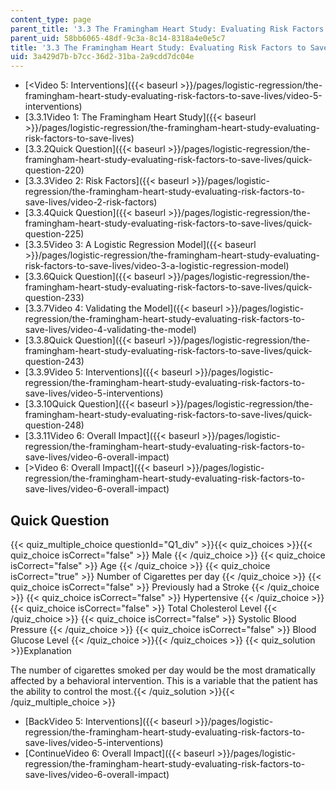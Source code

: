 ```yaml
---
content_type: page
parent_title: '3.3 The Framingham Heart Study: Evaluating Risk Factors to Save Lives '
parent_uid: 58bb6065-48df-9c3a-8c14-8318a4e0e5c7
title: '3.3 The Framingham Heart Study: Evaluating Risk Factors to Save Lives '
uid: 3a429d7b-b7cc-36d2-31ba-2a9cdd7dc04e
---
```


*   [<Video 5: Interventions]({{< baseurl >}}/pages/logistic-regression/the-framingham-heart-study-evaluating-risk-factors-to-save-lives/video-5-interventions)
*   [3.3.1Video 1: The Framingham Heart Study]({{< baseurl >}}/pages/logistic-regression/the-framingham-heart-study-evaluating-risk-factors-to-save-lives)
*   [3.3.2Quick Question]({{< baseurl >}}/pages/logistic-regression/the-framingham-heart-study-evaluating-risk-factors-to-save-lives/quick-question-220)
*   [3.3.3Video 2: Risk Factors]({{< baseurl >}}/pages/logistic-regression/the-framingham-heart-study-evaluating-risk-factors-to-save-lives/video-2-risk-factors)
*   [3.3.4Quick Question]({{< baseurl >}}/pages/logistic-regression/the-framingham-heart-study-evaluating-risk-factors-to-save-lives/quick-question-225)
*   [3.3.5Video 3: A Logistic Regression Model]({{< baseurl >}}/pages/logistic-regression/the-framingham-heart-study-evaluating-risk-factors-to-save-lives/video-3-a-logistic-regression-model)
*   [3.3.6Quick Question]({{< baseurl >}}/pages/logistic-regression/the-framingham-heart-study-evaluating-risk-factors-to-save-lives/quick-question-233)
*   [3.3.7Video 4: Validating the Model]({{< baseurl >}}/pages/logistic-regression/the-framingham-heart-study-evaluating-risk-factors-to-save-lives/video-4-validating-the-model)
*   [3.3.8Quick Question]({{< baseurl >}}/pages/logistic-regression/the-framingham-heart-study-evaluating-risk-factors-to-save-lives/quick-question-243)
*   [3.3.9Video 5: Interventions]({{< baseurl >}}/pages/logistic-regression/the-framingham-heart-study-evaluating-risk-factors-to-save-lives/video-5-interventions)
*   [3.3.10Quick Question]({{< baseurl >}}/pages/logistic-regression/the-framingham-heart-study-evaluating-risk-factors-to-save-lives/quick-question-248)
*   [3.3.11Video 6: Overall Impact]({{< baseurl >}}/pages/logistic-regression/the-framingham-heart-study-evaluating-risk-factors-to-save-lives/video-6-overall-impact)
*   [\>Video 6: Overall Impact]({{< baseurl >}}/pages/logistic-regression/the-framingham-heart-study-evaluating-risk-factors-to-save-lives/video-6-overall-impact)

Quick Question
--------------

{{< quiz_multiple_choice questionId="Q1_div" >}}{{< quiz_choices >}}{{< quiz_choice isCorrect="false" >}}&nbsp;Male&nbsp;{{< /quiz_choice >}}
{{< quiz_choice isCorrect="false" >}}&nbsp;Age&nbsp;{{< /quiz_choice >}}
{{< quiz_choice isCorrect="true" >}}&nbsp;Number of Cigarettes per day&nbsp;{{< /quiz_choice >}}
{{< quiz_choice isCorrect="false" >}}&nbsp;Previously had a Stroke&nbsp;{{< /quiz_choice >}}
{{< quiz_choice isCorrect="false" >}}&nbsp;Hypertensive&nbsp;{{< /quiz_choice >}}
{{< quiz_choice isCorrect="false" >}}&nbsp;Total Cholesterol Level&nbsp;{{< /quiz_choice >}}
{{< quiz_choice isCorrect="false" >}}&nbsp;Systolic Blood Pressure&nbsp;{{< /quiz_choice >}}
{{< quiz_choice isCorrect="false" >}}&nbsp;Blood Glucose Level&nbsp;{{< /quiz_choice >}}{{< /quiz_choices >}}
{{< quiz_solution >}}Explanation

The number of cigarettes smoked per day would be the most dramatically affected by a behavioral intervention. This is a variable that the patient has the ability to control the most.{{< /quiz_solution >}}{{< /quiz_multiple_choice >}}

*   [BackVideo 5: Interventions]({{< baseurl >}}/pages/logistic-regression/the-framingham-heart-study-evaluating-risk-factors-to-save-lives/video-5-interventions)
*   [ContinueVideo 6: Overall Impact]({{< baseurl >}}/pages/logistic-regression/the-framingham-heart-study-evaluating-risk-factors-to-save-lives/video-6-overall-impact)